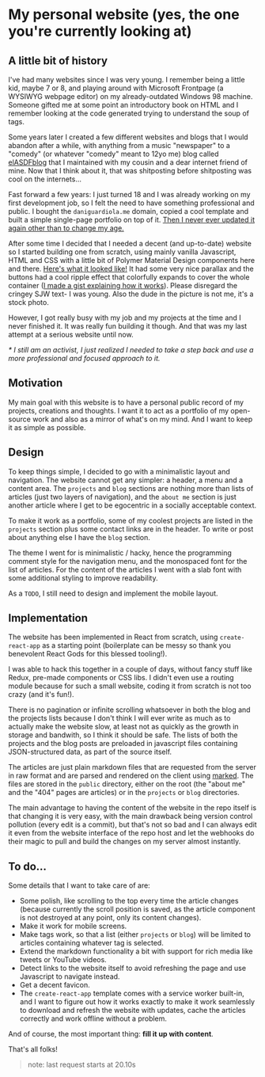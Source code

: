 <!--
key: daniguardiola-me
name: My personal website (yes, this one)
tags: js,react,web
-->
# My personal website (yes, the one you're currently looking at)

## A little bit of history

I've had many websites since I was very young. I remember being a little kid, maybe 7 or 8, and playing around with Microsoft Frontpage (a WYSIWYG webpage editor) on my already-outdated Windows 98 machine. Someone gifted me at some point an introductory book on HTML and I remember looking at the code generated trying to understand the soup of tags.

Some years later I created a few different websites and blogs that I would abandon after a while, with anything from a music "newspaper" to a "comedy" (or whatever "comedy" meant to 12yo me) blog called [elASDFblog](https://web.archive.org/web/20120509105202/http://elasdfblog.blogspot.com.es/) that I maintained with my cousin and a dear internet friend of mine. Now that I think about it, that was shitposting before shitposting was cool on the internets...

Fast forward a few years: I just turned 18 and I was already working on my first development job, so I felt the need to have something professional and public. I bought the `daniguardiola.me` domain, copied a cool template and built a simple single-page portfolio on top of it. [Then I never ever updated it again other than to change my age.](https://web.archive.org/web/20171221154558/http://daniguardiola.me:80/)

After some time I decided that I needed a decent (and up-to-date) website so I started building one from scratch, using mainly vanilla Javascript, HTML and CSS with a little bit of Polymer Material Design components here and there. [Here's what it looked like!](https://web.archive.org/web/20180927120528/http://daniguardiola.me/daniguardiola-dotme/) It had some very nice parallax and the buttons had a cool ripple effect that colorfully expands to cover the whole container ([I made a gist explaining how it works](https://gist.github.com/DaniGuardiola/c4c623e58dee2a324900)). Please disregard the cringey SJW text- I was young. Also the dude in the picture is not me, it's a stock photo.

However, I got really busy with my job and my projects at the time and I never finished it. It was really fun building it though. And that was my last attempt at a serious website until now.

_\* I *still am* an activist, I just realized I needed to take a step back and use a more professional and focused approach to it._

## Motivation

My main goal with this website is to have a personal public record of my projects, creations and thoughts. I want it to act as a portfolio of my open-source work and also as a mirror of what's on my mind. And I want to keep it as simple as possible.

## Design

To keep things simple, I decided to go with a minimalistic layout and navigation. The website cannot get any simpler: a header, a menu and a content area. The `projects` and `blog` sections are nothing more than lists of articles (just two layers of navigation), and the `about me` section is just another article where I get to be egocentric in a socially acceptable context.

To make it work as a portfolio, some of my coolest projects are listed in the `projects` section plus some contact links are in the header. To write or post about anything else I have the `blog` section.

The theme I went for is minimalistic / hacky, hence the programming comment style for the navigation menu, and the monospaced font for the list of articles. For the content of the articles I went with a slab font with some additional styling to improve readability.

As a `TODO`, I still need to design and implement the mobile layout.

## Implementation

The website has been implemented in React from scratch, using `create-react-app` as a starting point (boilerplate can be messy so thank you benevolent React Gods for this blessed tooling!).

I was able to hack this together in a couple of days, without fancy stuff like Redux, pre-made components or CSS libs. I didn't even use a routing module because for such a small website, coding it from scratch is not too crazy (and it's fun!).

There is no pagination or infinite scrolling whatsoever in both the blog and the projects lists because I don't think I will ever write as much as to actually make the website slow, at least not as quickly as the growth in storage and bandwith, so I think it should be safe. The lists of both the projects and the blog posts are preloaded in javascript files containing JSON-structured data, as part of the source itself.

The articles are just plain markdown files that are requested from the server in raw format and are parsed and rendered on the client using [marked](https://github.com/markedjs/marked). The files are stored in the `public` directory, either on the root (the "about me" and the "404" pages are articles) or in the `projects` or `blog` directories.

The main advantage to having the content of the website in the repo itself is that changing it is very easy, with the main drawback being version control pollution (every edit is a commit), but that's not so bad and I can always edit it even from the website interface of the repo host and let the webhooks do their magic to pull and build the changes on my server almost instantly.

## To do...

Some details that I want to take care of are:

- Some polish, like scrolling to the top every time the article changes (because currently the scroll position is saved, as the article component is not destroyed at any point, only its content changes).
- Make it work for mobile screens.
- Make tags work, so that a list (either `projects` or `blog`) will be limited to articles containing whatever tag is selected.
- Extend the markdown functionality a bit with support for rich media like tweets or YouTube videos.
- Detect links to the website itself to avoid refreshing the page and use Javascript to navigate instead. 
- Get a decent favicon.
- The `create-react-app` template comes with a service worker built-in, and I want to figure out how it works exactly to make it work seamlessly to download and refresh the website with updates, cache the articles correctly and work offline without a problem.

And of course, the most important thing: **fill it up with content**.

That's all folks!

> note: last request starts at 20.10s
